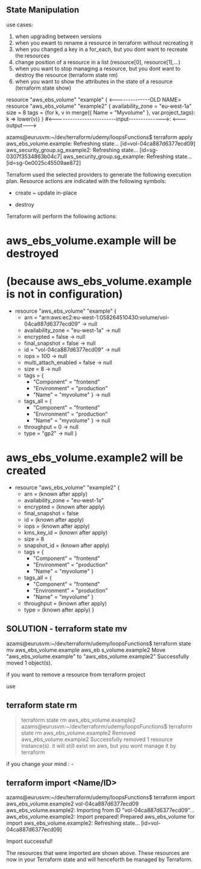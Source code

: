 ## State Manipulation
use cases:
1) when upgrading between versions
2) when you ewant to rename a resource in terraform without recreating it
3) when you changed a key in a for_each, but you dont want to recreate the resources
4) change position of a resource in a list (resource[0], resource[1],...)
5) when you want to stop managing a resource, but you dont want to destroy the resource (terraform state rm)
6) when you want to show the attributes in the state of a resource (terraform state show)


resource "aws_ebs_volume" "example" {   <--------------OLD NAME>
resource "aws_ebs_volume" "example2" {
    availability_zone = "eu-west-1a"
    size = 8
    tags = {for k, v in merge({ Name = "Myvolume" }, var.project_tags): k => lower(v)}
}                      #<-------------------------input-------------->:  <---output--->


azams@eurusvm:~/dev/terraform/udemy/loopsFunctions$ terraform apply
aws_ebs_volume.example: Refreshing state... [id=vol-04ca887d6377ecd09]
aws_security_group.sg_example2: Refreshing state... [id=sg-0307f3534863b04c7]
aws_security_group.sg_example: Refreshing state... [id=sg-0e0025c45509ae872]

Terraform used the selected providers to generate the following execution plan. Resource actions
are indicated with the following symbols:
  + create
  ~ update in-place
  - destroy

Terraform will perform the following actions:

  # aws_ebs_volume.example will be destroyed
  # (because aws_ebs_volume.example is not in configuration)
  - resource "aws_ebs_volume" "example" {
      - arn                  = "arn:aws:ec2:eu-west-1:058264510430:volume/vol-04ca887d6377ecd09" -> null
      - availability_zone    = "eu-west-1a" -> null
      - encrypted            = false -> null
      - final_snapshot       = false -> null
      - id                   = "vol-04ca887d6377ecd09" -> null
      - iops                 = 100 -> null
      - multi_attach_enabled = false -> null
      - size                 = 8 -> null
      - tags                 = {
          - "Component"   = "frontend"
          - "Environment" = "production"
          - "Name"        = "myvolume"
        } -> null
      - tags_all             = {
          - "Component"   = "frontend"
          - "Environment" = "production"
          - "Name"        = "myvolume"
        } -> null
      - throughput           = 0 -> null
      - type                 = "gp2" -> null
    }

  # aws_ebs_volume.example2 will be created
  + resource "aws_ebs_volume" "example2" {
      + arn               = (known after apply)
      + availability_zone = "eu-west-1a"
      + encrypted         = (known after apply)
      + final_snapshot    = false
      + id                = (known after apply)
      + iops              = (known after apply)
      + kms_key_id        = (known after apply)
      + size              = 8
      + snapshot_id       = (known after apply)
      + tags              = {
          + "Component"   = "frontend"
          + "Environment" = "production"
          + "Name"        = "myvolume"
        }
      + tags_all          = {
          + "Component"   = "frontend"
          + "Environment" = "production"
          + "Name"        = "myvolume"
        }
      + throughput        = (known after apply)
      + type              = (known after apply)
    }


## SOLUTION - terraform state mv <RESOURCE>

azams@eurusvm:~/dev/terraform/udemy/loopsFunctions$ terraform state mv aws_ebs_volume.example aws_eb
s_volume.example2
Move "aws_ebs_volume.example" to "aws_ebs_volume.example2"
Successfully moved 1 object(s).


if you want to remove a resource from terraform project

use


## terraform state rm <RESOURCE>
> terraform state rm aws_ebs_volume.example2
azams@eurusvm:~/dev/terraform/udemy/loopsFunctions$ terraform state rm aws_ebs_volume.example2
Removed aws_ebs_volume.example2
Successfully removed 1 resource instance(s).
it will still exist on aws, but you wont manage it by terraform

if you change your mind : -

## terraform import <RESOURCE> <Name/ID>
azams@eurusvm:~/dev/terraform/udemy/loopsFunctions$ terraform import aws_ebs_volume.example2 vol-04ca887d6377ecd09
aws_ebs_volume.example2: Importing from ID "vol-04ca887d6377ecd09"...
aws_ebs_volume.example2: Import prepared!
  Prepared aws_ebs_volume for import
aws_ebs_volume.example2: Refreshing state... [id=vol-04ca887d6377ecd09]

Import successful!

The resources that were imported are shown above. These resources are now in
your Terraform state and will henceforth be managed by Terraform.